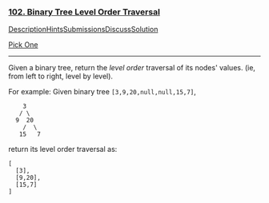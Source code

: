### [102. Binary Tree Level Order Traversal](https://leetcode.com/problems/binary-tree-level-order-traversal/description/)

[Description](https://leetcode.com/problems/binary-tree-level-order-traversal/description/)[Hints](https://leetcode.com/problems/binary-tree-level-order-traversal/hints/)[Submissions](https://leetcode.com/problems/binary-tree-level-order-traversal/submissions/)[Discuss](https://leetcode.com/problems/binary-tree-level-order-traversal/discuss/)[Solution](https://leetcode.com/problems/binary-tree-level-order-traversal/solution/)

[Pick One](https://leetcode.com/problems/random-one-question/)

------

Given a binary tree, return the *level order* traversal of its nodes' values. (ie, from left to right, level by level).

For example:
Given binary tree `[3,9,20,null,null,15,7]`,

```
    3
   / \
  9  20
    /  \
   15   7
```

return its level order traversal as:

```
[
  [3],
  [9,20],
  [15,7]
]
```